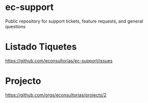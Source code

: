 # ec-support
Public repository for support tickets, feature requests, and general questions


# Listado Tiquetes 
https://github.com/econsultorias/ec-support/issues

# Projecto
https://github.com/orgs/econsultorias/projects/2
